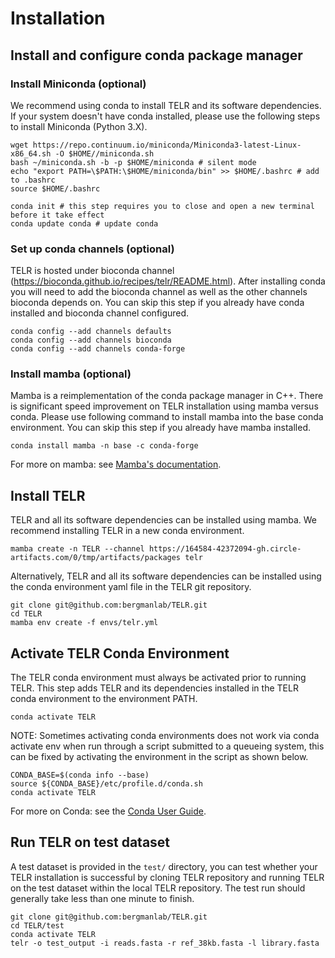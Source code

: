 # Installation
## Install and configure conda package manager
### Install Miniconda (optional)
We recommend using conda to install TELR and its software dependencies. If your system doesn't have conda installed, please use the following steps to install Miniconda (Python 3.X).
```
wget https://repo.continuum.io/miniconda/Miniconda3-latest-Linux-x86_64.sh -O $HOME//miniconda.sh
bash ~/miniconda.sh -b -p $HOME/miniconda # silent mode
echo "export PATH=\$PATH:\$HOME/miniconda/bin" >> $HOME/.bashrc # add to .bashrc
source $HOME/.bashrc

conda init # this step requires you to close and open a new terminal before it take effect
conda update conda # update conda
```
### Set up conda channels (optional)
TELR is hosted under bioconda channel (https://bioconda.github.io/recipes/telr/README.html). After installing conda you will need to add the bioconda channel as well as the other channels bioconda depends on. You can skip this step if you already have conda installed and bioconda channel configured.
```
conda config --add channels defaults
conda config --add channels bioconda
conda config --add channels conda-forge
```
### Install mamba (optional)
Mamba is a reimplementation of the conda package manager in C++. There is significant speed improvement on TELR installation using mamba versus conda. Please use following command to install mamba into the base conda environment. You can skip this step if you already have mamba installed.
```
conda install mamba -n base -c conda-forge
```
For more on mamba: see [Mamba's documentation](https://mamba.readthedocs.io/en/latest/).
## Install TELR
TELR and all its software dependencies can be installed using mamba. We recommend installing TELR in a new conda environment.
```
mamba create -n TELR --channel https://164584-42372094-gh.circle-artifacts.com/0/tmp/artifacts/packages telr
```
Alternatively, TELR and all its software dependencies can be installed using the conda environment yaml file in the TELR git repository.
```
git clone git@github.com:bergmanlab/TELR.git
cd TELR
mamba env create -f envs/telr.yml
```
## Activate TELR Conda Environment
The TELR conda environment must always be activated prior to running TELR. This step adds TELR and its dependencies installed in the TELR conda environment to the environment PATH.
```
conda activate TELR
```
NOTE: Sometimes activating conda environments does not work via conda activate env when run through a script submitted to a queueing system, this can be fixed by activating the environment in the script as shown below.
```
CONDA_BASE=$(conda info --base)
source ${CONDA_BASE}/etc/profile.d/conda.sh
conda activate TELR
```
For more on Conda: see the [Conda User Guide](https://docs.conda.io/projects/conda/en/latest/index.html).

## Run TELR on test dataset
A test dataset is provided in the `test/` directory, you can test whether your TELR installation is successful by cloning TELR repository and running TELR on the test dataset within the local TELR repository. The test run should generally take less than one minute to finish.
```
git clone git@github.com:bergmanlab/TELR.git
cd TELR/test
conda activate TELR
telr -o test_output -i reads.fasta -r ref_38kb.fasta -l library.fasta
```